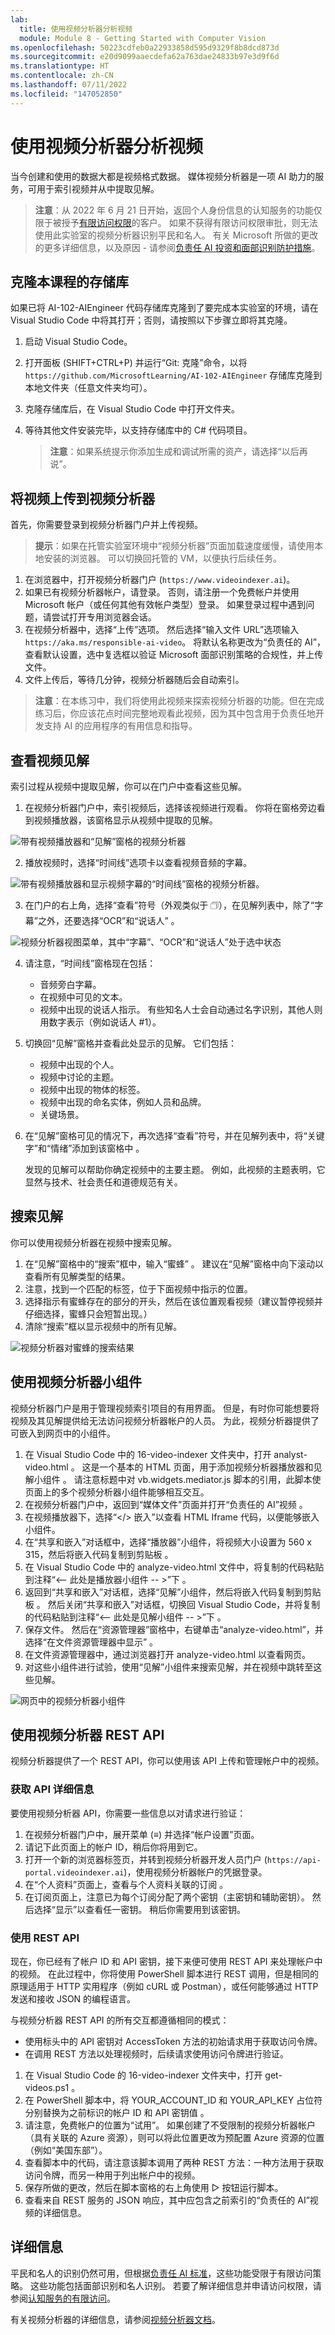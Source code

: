 ```yaml
---
lab:
  title: 使用视频分析器分析视频
  module: Module 8 - Getting Started with Computer Vision
ms.openlocfilehash: 50223cdfeb0a22933858d595d9329f8b8dcd873d
ms.sourcegitcommit: e20d9099aaecdefa62a763dae24833b97e3d9f6d
ms.translationtype: HT
ms.contentlocale: zh-CN
ms.lasthandoff: 07/11/2022
ms.locfileid: "147052850"
---
```

# <a name="analyze-video-with-video-analyzer"></a>使用视频分析器分析视频

当今创建和使用的数据大都是视频格式数据。 媒体视频分析器是一项 AI 助力的服务，可用于索引视频并从中提取见解。

> **注意**：从 2022 年 6 月 21 日开始，返回个人身份信息的认知服务的功能仅限于被授予[有限访问权限](https://docs.microsoft.com/azure/cognitive-services/cognitive-services-limited-access)的客户。 如果不获得有限访问权限审批，则无法使用此实验室的视频分析器识别平民和名人。 有关 Microsoft 所做的更改的更多详细信息，以及原因 - 请参阅[负责任 AI 投资和面部识别防护措施](https://azure.microsoft.com/blog/responsible-ai-investments-and-safeguards-for-facial-recognition/)。

## <a name="clone-the-repository-for-this-course"></a>克隆本课程的存储库

如果已将 AI-102-AIEngineer 代码存储库克隆到了要完成本实验室的环境，请在 Visual Studio Code 中将其打开；否则，请按照以下步骤立即将其克隆。

1. 启动 Visual Studio Code。
2. 打开面板 (SHIFT+CTRL+P) 并运行“Git: 克隆”命令，以将 `https://github.com/MicrosoftLearning/AI-102-AIEngineer` 存储库克隆到本地文件夹（任意文件夹均可）。
3. 克隆存储库后，在 Visual Studio Code 中打开文件夹。
4. 等待其他文件安装完毕，以支持存储库中的 C# 代码项目。

    > **注意**：如果系统提示你添加生成和调试所需的资产，请选择“以后再说”。

## <a name="upload-a-video-to-video-analyzer"></a>将视频上传到视频分析器

首先，你需要登录到视频分析器门户并上传视频。

> **提示**：如果在托管实验室环境中“视频分析器”页面加载速度缓慢，请使用本地安装的浏览器。 可以切换回托管的 VM，以便执行后续任务。

1. 在浏览器中，打开视频分析器门户 (`https://www.videoindexer.ai`)。
2. 如果已有视频分析器帐户，请登录。 否则，请注册一个免费帐户并使用 Microsoft 帐户（或任何其他有效帐户类型）登录。 如果登录过程中遇到问题，请尝试打开专用浏览器会话。
3. 在视频分析器中，选择“上传”选项。 然后选择“输入文件 URL”选项输入 `https://aka.ms/responsible-ai-video`。 将默认名称更改为“负责任的 AI”，查看默认设置，选中复选框以验证 Microsoft 面部识别策略的合规性，并上传文件。
4. 文件上传后，等待几分钟，视频分析器随后会自动索引。

> **注意**：在本练习中，我们将使用此视频来探索视频分析器的功能。但在完成练习后，你应该花点时间完整地观看此视频，因为其中包含用于负责任地开发支持 AI 的应用程序的有用信息和指导。 

## <a name="review-video-insights"></a>查看视频见解

索引过程从视频中提取见解，你可以在门户中查看这些见解。

1. 在视频分析器门户中，索引视频后，选择该视频进行观看。 你将在窗格旁边看到视频播放器，该窗格显示从视频中提取的见解。

![带有视频播放器和“见解”窗格的视频分析器](./images/video-indexer-insights.png)

2. 播放视频时，选择“时间线”选项卡以查看视频音频的字幕。

![带有视频播放器和显示视频字幕的“时间线”窗格的视频分析器。](./images/video-indexer-transcript.png)

3. 在门户的右上角，选择“查看”符号（外观类似于 &#128455;），在见解列表中，除了“字幕”之外，还要选择“OCR”和“说话人”   。

![视频分析器视图菜单，其中“字幕”、“OCR”和“说话人”处于选中状态](./images/video-indexer-view-menu.png)

4. 请注意，“时间线”窗格现在包括：
    - 音频旁白字幕。
    - 在视频中可见的文本。
    - 视频中出现的说话人指示。 有些知名人士会自动通过名字识别，其他人则用数字表示（例如说话人 #1）。
5. 切换回“见解”窗格并查看此处显示的见解。 它们包括：
    - 视频中出现的个人。
    - 视频中讨论的主题。
    - 视频中出现的物体的标签。
    - 视频中出现的命名实体，例如人员和品牌。
    - 关键场景。
6. 在“见解”窗格可见的情况下，再次选择“查看”符号，并在见解列表中，将“关键字”和“情绪”添加到该窗格中   。

    发现的见解可以帮助你确定视频中的主要主题。 例如，此视频的主题表明，它显然与技术、社会责任和道德规范有关。

## <a name="search-for-insights"></a>搜索见解

你可以使用视频分析器在视频中搜索见解。

1. 在“见解”窗格中的“搜索”框中，输入“蜜蜂” 。 建议在“见解”窗格中向下滚动以查看所有见解类型的结果。
2. 注意，找到一个匹配的标签，位于下面视频中指示的位置。
3. 选择指示有蜜蜂存在的部分的开头，然后在该位置观看视频（建议暂停视频并仔细选择，蜜蜂只会短暂出现。）
4. 清除“搜索”框以显示视频中的所有见解。

![视频分析器对蜜蜂的搜索结果](./images/video-indexer-search.png)

## <a name="use-video-analyzer-widgets"></a>使用视频分析器小组件

视频分析器门户是用于管理视频索引项目的有用界面。 但是，有时你可能想要将视频及其见解提供给无法访问视频分析器帐户的人员。 为此，视频分析器提供了可嵌入到网页中的小组件。

1. 在 Visual Studio Code 中的 16-video-indexer 文件夹中，打开 analyst-video.html 。 这是一个基本的 HTML 页面，用于添加视频分析器播放器和见解小组件 。 请注意标题中对 vb.widgets.mediator.js 脚本的引用，此脚本使页面上的多个视频分析器小组件能够相互交互。
2. 在视频分析器门户中，返回到“媒体文件”页面并打开“负责任的 AI”视频 。
3. 在视频播放器下，选择“&lt;/&gt; 嵌入”以查看 HTML Iframe 代码，以便能够嵌入小组件。
4. 在“共享和嵌入”对话框中，选择“播放器”小组件，将视频大小设置为 560 x 315，然后将嵌入代码复制到剪贴板 。
5. 在 Visual Studio Code 中的 analyze-video.html 文件中，将复制的代码粘贴到注释“&lt;-- 此处是播放器小组件 -- &gt;”下 。
6. 返回到“共享和嵌入”对话框，选择“见解”小组件，然后将嵌入代码复制到剪贴板 。 然后关闭“共享和嵌入”对话框，切换回 Visual Studio Code，并将复制的代码粘贴到注释“&lt;-- 此处是见解小组件 -- &gt;”下 。
7. 保存文件。 然后在“资源管理器”窗格中，右键单击“analyze-video.html”，并选择“在文件资源管理器中显示”  。
8. 在文件资源管理器中，通过浏览器打开 analyze-video.html 以查看网页。
9. 对这些小组件进行试验，使用“见解”小组件来搜索见解，并在视频中跳转至这些见解。

![网页中的视频分析器小组件](./images/video-indexer-widgets.png)

## <a name="use-the-video-analyzer-rest-api"></a>使用视频分析器 REST API

视频分析器提供了一个 REST API，你可以使用该 API 上传和管理帐户中的视频。

### <a name="get-your-api-details"></a>获取 API 详细信息

要使用视频分析器 API，你需要一些信息以对请求进行验证：

1. 在视频分析器门户中，展开菜单 (≡) 并选择“帐户设置”页面。
2. 请记下此页面上的帐户 ID，稍后你将用到它。
3. 打开一个新的浏览器标签页，并转到视频分析器开发人员门户 (`https://api-portal.videoindexer.ai`)，使用视频分析器帐户的凭据登录。
4. 在“个人资料”页面上，查看与个人资料关联的订阅 。
5. 在订阅页面上，注意已为每个订阅分配了两个密钥（主密钥和辅助密钥）。 然后选择“显示”以查看任一密钥。 稍后你需要用到该密钥。

### <a name="use-the-rest-api"></a>使用 REST API

现在，你已经有了帐户 ID 和 API 密钥，接下来便可使用 REST API 来处理帐户中的视频。 在此过程中，你将使用 PowerShell 脚本进行 REST 调用，但是相同的原理适用于 HTTP 实用程序（例如 cURL 或 Postman），或任何能够通过 HTTP 发送和接收 JSON 的编程语言。

与视频分析器 REST API 的所有交互都遵循相同的模式：

- 使用标头中的 API 密钥对 AccessToken 方法的初始请求用于获取访问令牌。
- 在调用 REST 方法以处理视频时，后续请求使用访问令牌进行验证。

1. 在 Visual Studio Code 的 16-video-indexer 文件夹中，打开 get-videos.ps1 。
2. 在 PowerShell 脚本中，将 YOUR_ACCOUNT_ID 和 YOUR_API_KEY 占位符分别替换为之前标识的帐户 ID 和 API 密钥值 。
3. 请注意，免费帐户的位置为“试用”。 如果创建了不受限制的视频分析器帐户（具有关联的 Azure 资源），则可以将此位置更改为预配置 Azure 资源的位置（例如“美国东部”）。
4. 查看脚本中的代码，请注意该脚本调用了两种 REST 方法：一种方法用于获取访问令牌，而另一种用于列出帐户中的视频。
5. 保存所做的更改，然后在脚本窗格的右上角使用 &#9655; 按钮运行脚本。
6. 查看来自 REST 服务的 JSON 响应，其中应包含之前索引的“负责任的 AI”视频的详细信息。

## <a name="more-information"></a>详细信息

平民和名人的识别仍然可用，但根据[负责任 AI 标准](https://aka.ms/aah91ff)，这些功能受限于有限访问策略。 这些功能包括面部识别和名人识别。 若要了解详细信息并申请访问权限，请参阅[认知服务的有限访问](https://docs.microsoft.com/en-us/azure/cognitive-services/cognitive-services-limited-access)。

有关视频分析器的详细信息，请参阅[视频分析器文档](https://docs.microsoft.com/azure/azure-video-analyzer/video-analyzer-for-media-docs/)。
